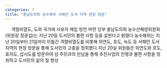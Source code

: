 ```yaml
---
categories: f
title: "충남도의회 농수해위 서해안 도서 지역 현장 방문"
---
```

&nbsp;&nbsp;&nbsp;&nbsp; 격렬비열도, 도와 국가에 사유지 매입 방안 마련 당부																						충남도의회 농수산해양위원회(위원장 정광섭)는 지난 20일 도서민의 불편 사항 등을 살핀다고 밝혔다.농수해위는 지난 20일부터 21일까지 이틀간 격렬비열도를 비롯해 외연도, 호도, 녹도 등 서해안 도서 지역의 현장 방문을 통해 도서민의 고충을 청취했다.지난 20일 위원들은 외연도와 호도, 효자도, 삽시도를 방문하여 섬 주민과의 만남을 통해 추진사업의 진행과 불편 사항을 청취하고 도서민의 삶의 질 향상